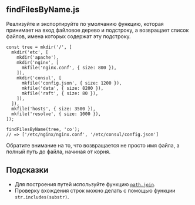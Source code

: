 ## findFilesByName.js

Реализуйте и экспортируйте по умолчанию функцию, которая принимает на вход файловое дерево и подстроку, а возвращает список файлов, имена которых содержат эту подстроку.

```
const tree = mkdir('/', [
  mkdir('etc', [
    mkdir('apache'),
    mkdir('nginx', [
      mkfile('nginx.conf', { size: 800 }),
    ]),
    mkdir('consul', [
      mkfile('config.json', { size: 1200 }),
      mkfile('data', { size: 8200 }),
      mkfile('raft', { size: 80 }),
    ]),
  ]),
  mkfile('hosts', { size: 3500 }),
  mkfile('resolve', { size: 1000 }),
]);

findFilesByName(tree, 'co');
// => ['/etc/nginx/nginx.conf', '/etc/consul/config.json']
```

Обратите внимание на то, что возвращается не просто имя файла, а полный путь до файла, начиная от корня.

## Подсказки
* Для построения путей используйте функцию [`path.join`](https://nodejs.org/api/path.html#path_path_join_paths).
* Проверку вхождения строк можно делать с помощью функции `str.includes(substr)`.
